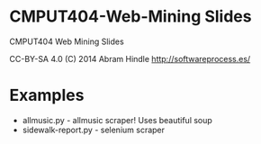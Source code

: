 CMPUT404-Web-Mining Slides
==========================

CMPUT404 Web Mining Slides

CC-BY-SA 4.0 (C) 2014 Abram Hindle http://softwareprocess.es/

Examples
========

* allmusic.py - allmusic scraper! Uses beautiful soup
* sidewalk-report.py - selenium scraper
